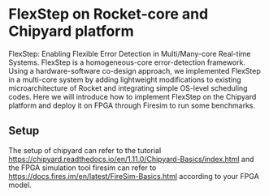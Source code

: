 # FlexStep on Rocket-core and Chipyard platform
FlexStep: Enabling Flexible Error Detection in Multi/Many-core Real-time Systems. 
FlexStep is a homogeneous-core error-detection framework. Using a hardware-software co-design approach,
we implemented FlexStep in a multi-core system by adding lightweight modifications to existing microarchitecture of Rocket and integrating
simple OS-level scheduling codes. Here we will introduce how to implement FlexStep on the Chipyard platform and deploy it on FPGA through Firesim to run some benchmarks.


## Setup
The setup of chipyard can refer to the tutorial https://chipyard.readthedocs.io/en/1.11.0/Chipyard-Basics/index.html 
and the FPGA simulation tool firesim can refer to https://docs.fires.im/en/latest/FireSim-Basics.html according to your FPGA model.